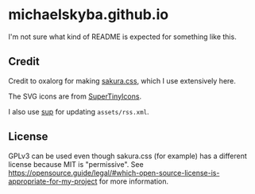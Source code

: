 # michaelskyba.github.io
I'm not sure what kind of README is expected for something like this.

## Credit
Credit to oxalorg for making [sakura.css](https://github.com/oxalorg/sakura),
which I use extensively here.

The SVG icons are from
[SuperTinyIcons](https://github.com/edent/SuperTinyIcons).

I also use [sup](https://github.com/LukeSmithxyz/lb/blob/master/sup) for
updating ``assets/rss.xml``.

## License
GPLv3 can be used even though sakura.css (for example) has a different license
because MIT is "permissive". See
https://opensource.guide/legal/#which-open-source-license-is-appropriate-for-my-project
for more information.
